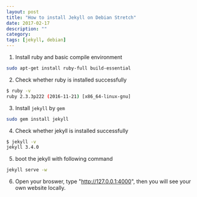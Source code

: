```yaml
---
layout: post
title: "How to install Jekyll on Debian Stretch"
date: 2017-02-17
description: ""
category: 
tags: [jekyll, debian]
---
```



1. Install ruby and basic compile environment

```sh
sudo apt-get install ruby-full build-essential
```

2. Check whether ruby is installed successfully

```sh 
$ ruby -v
ruby 2.3.3p222 (2016-11-21) [x86_64-linux-gnu]
```

3. Install `jekyll` by `gem`

```sh
sudo gem install jekyll
```

4. Check whether jekyll is installed successfully

```sh
$ jekyll -v
jekyll 3.4.0
```

5. boot the jekyll with following command

```sh
jekyll serve -w
```

6. Open your broswer, type "http://127.0.0.1:4000", then you will see your own website locally.
